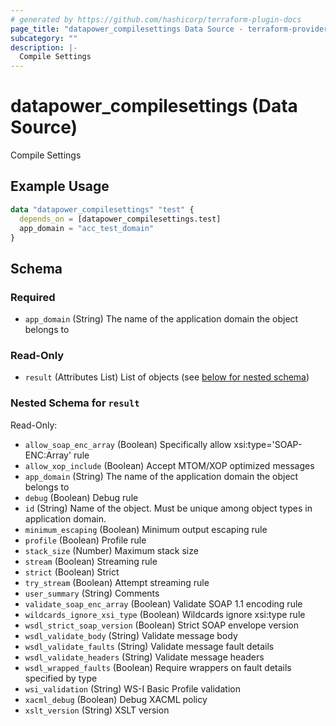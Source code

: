 ```yaml
---
# generated by https://github.com/hashicorp/terraform-plugin-docs
page_title: "datapower_compilesettings Data Source - terraform-provider-datapower"
subcategory: ""
description: |-
  Compile Settings
---
```


# datapower_compilesettings (Data Source)

Compile Settings

## Example Usage

```terraform
data "datapower_compilesettings" "test" {
  depends_on = [datapower_compilesettings.test]
  app_domain = "acc_test_domain"
}
```

<!-- schema generated by tfplugindocs -->
## Schema

### Required

- `app_domain` (String) The name of the application domain the object belongs to

### Read-Only

- `result` (Attributes List) List of objects (see [below for nested schema](#nestedatt--result))

<a id="nestedatt--result"></a>
### Nested Schema for `result`

Read-Only:

- `allow_soap_enc_array` (Boolean) Specifically allow xsi:type='SOAP-ENC:Array' rule
- `allow_xop_include` (Boolean) Accept MTOM/XOP optimized messages
- `app_domain` (String) The name of the application domain the object belongs to
- `debug` (Boolean) Debug rule
- `id` (String) Name of the object. Must be unique among object types in application domain.
- `minimum_escaping` (Boolean) Minimum output escaping rule
- `profile` (Boolean) Profile rule
- `stack_size` (Number) Maximum stack size
- `stream` (Boolean) Streaming rule
- `strict` (Boolean) Strict
- `try_stream` (Boolean) Attempt streaming rule
- `user_summary` (String) Comments
- `validate_soap_enc_array` (Boolean) Validate SOAP 1.1 encoding rule
- `wildcards_ignore_xsi_type` (Boolean) Wildcards ignore xsi:type rule
- `wsdl_strict_soap_version` (Boolean) Strict SOAP envelope version
- `wsdl_validate_body` (String) Validate message body
- `wsdl_validate_faults` (String) Validate message fault details
- `wsdl_validate_headers` (String) Validate message headers
- `wsdl_wrapped_faults` (Boolean) Require wrappers on fault details specified by type
- `wsi_validation` (String) WS-I Basic Profile validation
- `xacml_debug` (Boolean) Debug XACML policy
- `xslt_version` (String) XSLT version
